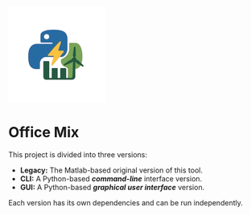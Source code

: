 ![OfficeMix](favicon.png)

# Office Mix

This project is divided into three versions:

- **Legacy:** The Matlab-based original version of this tool.
- **CLI:** A Python-based ***command-line*** interface version.
- **GUI:** A Python-based ***graphical user interface*** version.

Each version has its own dependencies and can be run independently.
